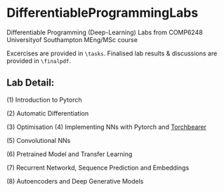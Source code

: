 # DifferentiableProgrammingLabs
Differentiable Programming (Deep-Learning) Labs from COMP6248 Universityof Southampton MEng/MSc course 
 
Excercises are provided in `\tasks`. Finalised lab results & discussions are provided in `\finalpdf`.


## Lab Detail:

(1) Introduction to Pytorch

(2) Automatic Differentiation

(3) Optimisation
(4) Implementing NNs with Pytorch and [Torchbearer](https://github.com/pytorchbearer/torchbearer)

(5) Convolutional NNs

(6) Pretrained Model and Transfer Learning

(7) Recurrent Networkd, Sequence Prediction and Embeddings

(8) Autoencoders and Deep Generative Models
